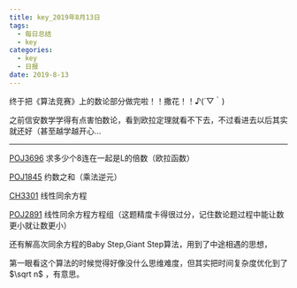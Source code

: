 ```yaml
---
title: key_2019年8月13日
tags: 
  - 每日总结
  - key
categories:
  - key
  - 日报
date: 2019-8-13
---
```


终于把《算法竞赛》上的数论部分做完啦！！撒花！！♪(´▽｀)

<!-- more -->

之前信安数学学得有点害怕数论，看到欧拉定理就看不下去，不过看进去以后其实就还好（甚至越学越开心...

---

[POJ3696](https://vjudge.net/problem/POJ-3696)  求多少个8连在一起是L的倍数（欧拉函数）

[POJ1845](https://vjudge.net/problem/POJ-1845)  约数之和（乘法逆元）

[CH3301](https://www.acwing.com/problem/content/205/)  线性同余方程

[POJ2891](https://vjudge.net/problem/POJ-2891)  线性同余方程方程组（这题精度卡得很过分，记住数论题过程中能让数更小就让数更小）

还有解高次同余方程的Baby Step,Giant Step算法，用到了中途相遇的思想，

第一眼看这个算法的时候觉得好像没什么思维难度，但其实把时间复杂度优化到了$\sqrt n$ ，有意思。